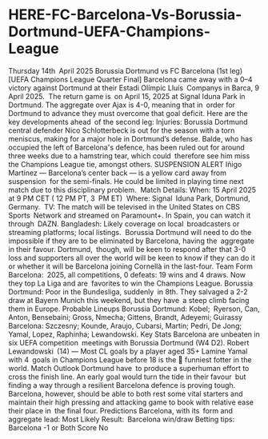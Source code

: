 # HERE-FC-Barcelona-Vs-Borussia-Dortmund-UEFA-Champions-League



Thursday 14th April 2025 Borussia Dortmund vs FC Barcelona (1st leg) [UEFA Champions League Quarter Final] Barcelona came away with a 0–4 victory against Dortmund at their Estadi Olímpic Lluís Companys in Barca, 9 April 2025. ​
The return game is on April 15, 2025 at Signal Iduna Park in Dortmund. The aggregate over Ajax is 4-0, meaning that in order for Dortmund to advance they must overcome that goal deficit. ​
Here are the key developments ahead of the second leg:
Injuries: Borussia Dortmund central defender Nico Schlotterbeck is out for the season with a torn meniscus, making for a major hole in Dortmund’s defense. Balde, who has occupied the left of Barcelona's defence, has been ruled out for around three weeks due to a hamstring tear, which could therefore see him miss the Champions League tie, amongst others. ​
SUSPENSION ALERT Iñigo Martínez — Barcelona’s center back — is a yellow card away from suspension for the semi-finals. He could be limited in playing time next match due to this disciplinary problem. ​
Match Details:
When: 15 April 2025 at 9 PM CET ( 12 PM PT, 3 PM ET) ​
Where: Signal Iduna Park, Dortmund, Germany. ​
TV: The match will be televised in the United States on CBS Sports Network and streamed on Paramount+. In Spain, you can watch it through DAZN. Bangladesh: Likely coverage on local broadcasters or streaming platforms; local listings. ​
Borussia Dortmund will need to do the impossible if they are to be eliminated by Barcelona, having the aggregate in their favour. Dortmund, though, will be keen to respond after that 3-0 loss and supporters all over the world will be keen to know if they can do it or whether it will be Barcelona joining Cornellà in the last-four.
Team Form
Barcelona: 2025, all competitions, 0 defeats: 19 wins and 4 draws. Now they top La Liga and are favorites to win the Champions League.
Borussia Dortmund: Poor in the Bundesliga, suddenly in 8th. They salvaged a 2-2 draw at Bayern Munich this weekend, but they have a steep climb facing them in Europe.
Probable Lineups
Borussia Dortmund:
Kobel; Ryerson, Can, Anton, Bensebaini; Gross, Nmecha; Gittens, Brandt, Adeyemi; Guirassy
Barcelona:
Szczesny; Kounde, Araujo, Cubarsi, Martin; Pedri, De Jong; Yamal, Lopez, Raphinha; Lewandowski.
Key Stats
Barcelona are unbeaten in six UEFA competition meetings with Borussia Dortmund (W4 D2).
Robert Lewandowski (14) — Most CL goals by a player aged 35+
Lamine Yamal with 4 goals in Champions League before 18 is the 🤔 funniest fotter in the world.
Match Outlook
Dortmund have to produce a superhuman effort to cross the finish line. An early goal would turn the tide in their favour but finding a way through a resilient Barcelona defence is proving tough. Barcelona, however, should be able to both rest some vital starters and maintain their high pressing and attacking game to book with relative ease their place in the final four.
Predictions
Barcelona, with its form and aggregate lead:
Most Likely Result: Barcelona win/draw
Betting tips: Barcelona -1 or Both Score No
